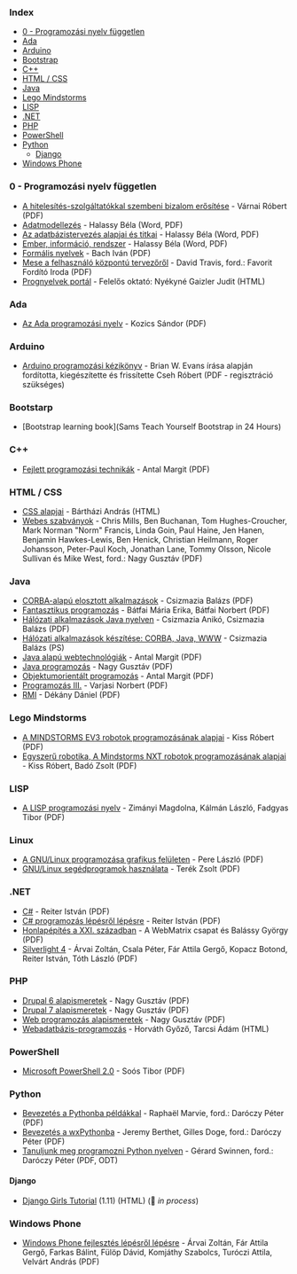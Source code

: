 ### Index

* [0 - Programozási nyelv független](#0---programozasi-nyelv-fuggetlen)
* [Ada](#ada)
* [Arduino](#arduino)
* [Bootstrap](#bootstrap)
* [C++](#c)
* [HTML / CSS](#html-css)
* [Java](#java)
* [Lego Mindstorms](#lego-mindstorms)
* [LISP](#lisp)
* [.NET](#net)
* [PHP](#php)
* [PowerShell](#powershell)
* [Python](#python)
  * [Django](#django)
* [Windows Phone](#windows-phone)


### 0 - Programozási nyelv független

* [A hitelesítés-szolgáltatókkal szembeni bizalom erősítése](http://mek.oszk.hu/03900/03943/index.phtml) - Várnai Róbert (PDF)
* [Adatmodellezés](http://mek.oszk.hu/11100/11144/index.phtml) - Halassy Béla (Word, PDF)
* [Az adatbázistervezés alapjai és titkai](http://mek.oszk.hu/11100/11123/index.phtml) - Halassy Béla (Word, PDF)
* [Ember, információ, rendszer](http://mek.oszk.hu/11100/11122/index.phtml) - Halassy Béla (Word, PDF)
* [Formális nyelvek](http://mek.oszk.hu/05000/05099/index.phtml) - Bach Iván (PDF)
* [Mese a felhasználó központú tervezőről](http://mek.oszk.hu/11700/11748/index.phtml) - David Travis, ford.: Favorit Fordító Iroda (PDF)
* [Prognyelvek portál](http://nyelvek.inf.elte.hu/index.php) - Felelős oktató: Nyékyné Gaizler Judit (HTML)


### Ada

* [Az Ada programozási nyelv](http://mek.oszk.hu/01200/01256/index.phtml) - Kozics Sándor (PDF)


### Arduino

* [Arduino programozási kézikönyv](http://avr.tavir.hu) - Brian W. Evans írása alapján fordította, kiegészítette és frissítette Cseh Róbert (PDF - regisztráció szükséges)


### Bootstarp

* [Bootstrap learning book](Sams Teach Yourself Bootstrap in 24 Hours) 


### C++

* [Fejlett programozási technikák](http://www.ms.sapientia.ro/~manyi/teaching/c++/cpp.pdf) - Antal Margit (PDF)


### HTML / CSS

* [CSS alapjai](http://weblabor.hu/cikkek/cssalapjai1) - Bártházi András (HTML)
* [Webes szabványok](http://nagygusztav.hu/webes-szabvanyok) - Chris Mills, Ben Buchanan, Tom Hughes-Croucher, Mark Norman "Norm" Francis, Linda Goin, Paul Haine, Jen Hanen, Benjamin Hawkes-Lewis, Ben Henick, Christian Heilmann, Roger Johansson, Peter-Paul Koch, Jonathan Lane, Tommy Olsson, Nicole Sullivan és Mike West, ford.: Nagy Gusztáv (PDF)


### Java

* [CORBA-alapú elosztott alkalmazások](http://mek.oszk.hu/01400/01404/index.phtml) - Csizmazia Balázs (PDF)
* [Fantasztikus programozás](http://mek.oszk.hu/00800/00889/index.phtml) - Bátfai Mária Erika, Bátfai Norbert (PDF)
* [Hálózati alkalmazások Java nyelven](http://mek.oszk.hu/01300/01304/index.phtml) - Csizmazia Anikó, Csizmazia Balázs (PDF)
* [Hálózati alkalmazások készítése: CORBA, Java, WWW](http://mek.oszk.hu/01700/01750/index.phtml) - Csizmazia Balázs (PS)
* [Java alapú webtechnológiák](http://www.ms.sapientia.ro/~manyi/index_java_techn.html) - Antal Margit (PDF)
* [Java programozás](http://nagygusztav.hu/java-programozas) - Nagy Gusztáv (PDF)
* [Objektumorientált programozás](http://www.ms.sapientia.ro/~manyi/teaching/oop/oop.pdf) - Antal Margit (PDF)
* [Programozás III.](http://www.sze.hu/~varjasin/oktat.html) - Varjasi Norbert (PDF)
* [RMI](http://mek.oszk.hu/01200/01263/index.phtml) - Dékány Dániel (PDF)


### Lego Mindstorms

* [A MINDSTORMS EV3 robotok programozásának alapjai](https://hdidakt.hu/wp-content/uploads/2016/01/dw_74.pdf) - Kiss Róbert (PDF)
* [Egyszerű robotika, A Mindstorms NXT robotok programozásának alapjai](http://www.amcham.hu/download/002/556/Robotkonyv_KR_BZS.pdf) - Kiss Róbert, Badó Zsolt (PDF)


### LISP

* [A LISP programozási nyelv](http://mek.oszk.hu/07200/07258/index.phtml) - Zimányi Magdolna, Kálmán László, Fadgyas Tibor (PDF)


### Linux

* [A GNU/Linux programozása grafikus felületen](http://mek.oszk.hu/05500/05528/index.phtml) - Pere László (PDF)
* [GNU/Linux segédprogramok használata](http://mek.oszk.hu/08700/08742/index.phtml) - Terék Zsolt (PDF)


### .NET

* [C#](http://mek.oszk.hu/10300/10384/index.phtml) - Reiter István (PDF)
* [C# programozás lépésről lépésre](http://devportal.hu) - Reiter István (PDF)
* [Honlapépítés a XXI. században](http://mek.oszk.hu/10300/10392/index.phtml) - A WebMatrix csapat és Balássy György (PDF)
* [Silverlight 4](http://mek.oszk.hu/10300/10382/index.phtml) - Árvai Zoltán, Csala Péter, Fár Attila Gergő, Kopacz Botond, Reiter István, Tóth László (PDF)


### PHP

* [Drupal 6 alapismeretek](http://nagygusztav.hu/drupal-6-alapismeretek) - Nagy Gusztáv (PDF)
* [Drupal 7 alapismeretek](http://nagygusztav.hu/drupal-7-alapismeretek) - Nagy Gusztáv (PDF)
* [Web programozás alapismeretek](http://nagygusztav.hu/web-programozas) - Nagy Gusztáv (PDF)
* [Webadatbázis-programozás](http://ade.web.elte.hu/wabp/index.html) - Horváth Győző, Tarcsi Ádám (HTML)


### PowerShell

* [Microsoft PowerShell 2.0](http://mek.oszk.hu/10400/10402/index.phtml) - Soós Tibor (PDF)


### Python

* [Bevezetés a Pythonba példákkal](http://mek.oszk.hu/08400/08436/index.phtml) - Raphaël Marvie, ford.: Daróczy Péter (PDF)
* [Bevezetés a wxPythonba](http://mek.oszk.hu/08400/08446/index.phtml) - Jeremy Berthet, Gilles Doge, ford.: Daróczy Péter (PDF)
* [Tanuljunk meg programozni Python nyelven](http://mek.oszk.hu/08400/08435/index.phtml) - Gérard Swinnen, ford.: Daróczy Péter (PDF, ODT)


#### Django

* [Django Girls Tutorial](https://tutorial.djangogirls.org/hu/) (1.11) (HTML) (:construction: *in process*)


### Windows Phone

* [Windows Phone fejlesztés lépésről lépésre](http://mek.oszk.hu/10300/10393/) - Árvai Zoltán, Fár Attila Gergő, Farkas Bálint, Fülöp Dávid, Komjáthy Szabolcs, Turóczi Attila, Velvárt András (PDF)
